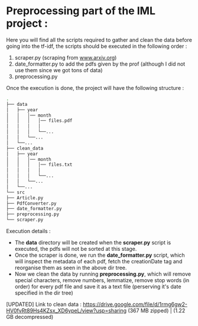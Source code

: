 # Preprocessing part of the IML project :
Here you will find all the scripts required to gather and clean the data before going into the tf-idf, the scripts should be executed in the following order :
1. scraper.py (scraping from www.arxiv.org)
2. date_formatter.py to add the pdfs given by the prof (although I did not use them since we got tons of data)
3. preprocessing.py

Once the execution is done, the project will have the following structure :

```bash
.
├── data
│   ├── year
│   │   │── month
│   │   │   │── files.pdf
│   │   │   │
│   │   │   └──...
│   │	└──...
│   └──...
├── clean_data
│   ├── year
│   │   │── month
│   │   │   │── files.txt
│   │   │   │
│   │   │   └──...
│   │	└──...
│   └──...
└── src
├── Article.py
├── PdfConverter.py
├── date_formatter.py
├── preprocessing.py
└── scraper.py
```

Execution details :

* The **data** directory will be created when the **scraper.py** script is executed, the pdfs will not be sorted at this stage.
* Once the scraper is done, we run the **date_formatter.py** script, which will inspect the metadata of each pdf, fetch the creationDate tag and reorganise them as seen in the above dir tree.
* Now we clean the data by running **preprocessing.py**, which will remove special characters, remove numbers, lemmatize, remove stop words (in order) for every pdf file and save it as a text file (perserving it's date specified in the dir tree)


[UPDATED] Link to clean data : https://drive.google.com/file/d/1rmg6gw2-HV0fvRt89Hs4KZsx_XD6ypeL/view?usp=sharing (367 MB zipped) | (1.22 GB decompressed)
